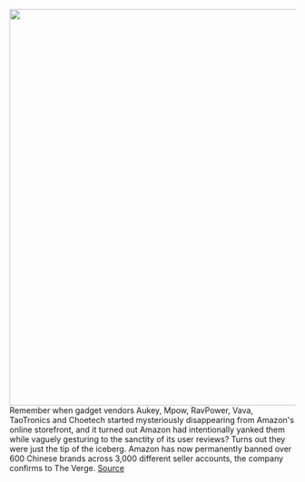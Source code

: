 <img src='https://cdn.vox-cdn.com/thumbor/3WrhQICO3y8zL9iohMUQI56R5ac=/0x0:2040x1360/1200x800/filters:focal(857x517:1183x843)/cdn.vox-cdn.com/uploads/chorus_image/image/69874689/acastro_181114_1777_amazon_hq2_0004.0.jpg' width='700px' /><br/>
Remember when gadget vendors Aukey, Mpow, RavPower, Vava, TaoTronics and Choetech started mysteriously disappearing from Amazon's online storefront, and it turned out Amazon had intentionally yanked them while vaguely gesturing to the sanctity of its user reviews? Turns out they were just the tip of the iceberg. Amazon has now permanently banned over 600 Chinese brands across 3,000 different seller accounts, the company confirms to The Verge.
<a href='https://www.theverge.com/2021/9/17/22680269/amazon-ban-chinese-brands-review-abuse-fraud-policy'> Source <a/>